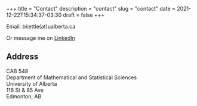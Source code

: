 +++
title = "Contact"
description = "contact"
slug = "contact"
date = 2021-12-22T15:34:37-03:30
draft = false
+++

Email: bkettle(at)ualberta.ca

Or message me on [LinkedIn](https://www.linkedin.com/in/b-ket/)

## Address

CAB 548  
Department of Mathematical and Statistical Sciences  
University of Alberta  
116 St & 85 Ave  
Edmonton, AB